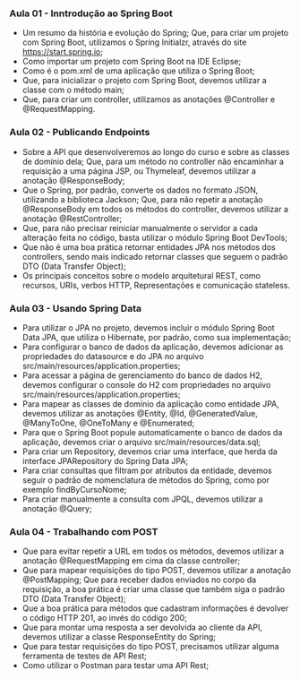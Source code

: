 ### Aula 01 - Inntrodução ao Spring Boot

* Um resumo da história e evolução do Spring;
Que, para criar um projeto com Spring Boot, utilizamos o Spring Initialzr, através do site https://start.spring.io;
* Como importar um projeto com Spring Boot na IDE Eclipse;
* Como é o pom.xml de uma aplicação que utiliza o Spring Boot;
* Que, para inicializar o projeto com Spring Boot, devemos utilizar a classe com o método main;
* Que, para criar um controller, utilizamos as anotações @Controller e @RequestMapping.

### Aula 02 - Publicando Endpoints

* Sobre a API que desenvolveremos ao longo do curso e sobre as classes de domínio dela;
Que, para um método no controller não encaminhar a requisição a uma página JSP, ou Thymeleaf, devemos utilizar a anotação @ResponseBody;
* Que o Spring, por padrão, converte os dados no formato JSON, utilizando a biblioteca Jackson;
Que, para não repetir a anotação @ResponseBody em todos os métodos do controller, devemos utilizar a anotação @RestController;
* Que, para não precisar reiniciar manualmente o servidor a cada alteração feita no código, basta utilizar o módulo Spring Boot DevTools;
* Que não é uma boa prática retornar entidades JPA nos métodos dos controllers, sendo mais indicado retornar classes que seguem o padrão DTO (Data Transfer Object);
* Os principais conceitos sobre o modelo arquitetural REST, como recursos, URIs, verbos HTTP, Representações e comunicação stateless.


### Aula 03 - Usando Spring Data

* Para utilizar o JPA no projeto, devemos incluir o módulo Spring Boot Data JPA, que utiliza o Hibernate, por padrão, como sua implementação;
* Para configurar o banco de dados da aplicação, devemos adicionar as propriedades do datasource e do JPA no arquivo src/main/resources/application.properties;
* Para acessar a página de gerenciamento do banco de dados H2, devemos configurar o console do H2 com propriedades no arquivo src/main/resources/application.properties;
* Para mapear as classes de domínio da aplicação como entidade JPA, devemos utilizar as anotações @Entity, @Id, @GeneratedValue, @ManyToOne, @OneToMany e @Enumerated;
* Para que o Spring Boot popule automaticamente o banco de dados da aplicação, devemos criar o arquivo src/main/resources/data.sql;
* Para criar um Repository, devemos criar uma interface, que herda da interface JPARepository do Spring Data JPA;
* Para criar consultas que filtram por atributos da entidade, devemos seguir o padrão de nomenclatura de métodos do Spring, como por exemplo findByCursoNome;
* Para criar manualmente a consulta com JPQL, devemos utilizar a anotação @Query;

### Aula 04 - Trabalhando com POST

* Que para evitar repetir a URL em todos os métodos, devemos utilizar a anotação @RequestMapping em cima da classe controller;
* Que para mapear requisições do tipo POST, devemos utilizar a anotação @PostMapping;
Que para receber dados enviados no corpo da requisição, a boa prática é criar uma classe que também siga o padrão DTO (Data Transfer Object);
* Que a boa prática para métodos que cadastram informações é devolver o código HTTP 201, ao invés do código 200;
* Que para montar uma resposta a ser devolvida ao cliente da API, devemos utilizar a classe ResponseEntity do Spring;
* Que para testar requisições do tipo POST, precisamos utilizar alguma ferramenta de testes de API Rest;
* Como utilizar o Postman para testar uma API Rest;